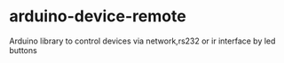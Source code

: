 # arduino-device-remote
 Arduino library to control devices via network,rs232 or ir interface by led buttons
